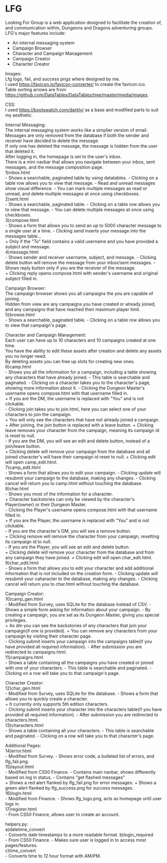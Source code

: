 # LFG
Looking For Group is a web application designed to facilitate the creation of, and communication within, Dungeons and Dragons adventuring groups.  
LFG's major features include:  
  - An internal messaging system
  - Campaign Browser
  - Character and Campaign Management
  - Campaign Creator
  - Character Creator

Images:  
    Lfg logo, fail, and success pngs where designed by me.  
    I used https://favicon.io/favicon-converter/ to create the favicon.ico.  
    Table sorting arrows are from https://github.com/DataTables/DataTables/tree/master/media/images.

CSS:  
    I used https://bootswatch.com/darkly/ as a base and modified parts to suit my aesthetic.

Internal Messaging:  
    The internal messaging system works like a simplier version of email.  
    Messages are only removed from the database if both the sender and receiver have decided to delete the message.  
        If only one has deleted the message, the message is hidden from the user that deleted it.  
    After logging in, the homepage is set to the user's inbox.  
    There is a mini navbar that allows you navigate between your inbox, sent messages, and the message composition page.  
      1)inbox.html  
        - Shows a searchable, paginated table by using datatables.
        - Clicking on a table row allows you to view that message.
        - Read and unread messages show visual difference.
        - You can mark multiple messages as read or unread, and delete multiple messages at once using checkboxes.  
      2)sent.html  
        - Shows a searchable, paginated table.
        - Clicking on a table row allows you to view that message.
        - You can delete multiple messages at once using checkboxes.  
      3)compose.html  
        - Shows a form that allows you to send an up to 5000 character message to a single user at a time.
        - Clicking send inserts your message into the messages table...  
          + Only if the "To" field contains a valid username and you have provided a subject and message.  
      4)message.html  
        - Shows sender and receiver username, subject, and message.
        - Clicking delete button will remove the message from your inbox/sent messages.
        - Shows reply button only if you are the receiver of the message.  
          + Clicking reply opens compose.html with sender's username and original subject filled in.

Campaign Browser:  
    The campaign browser shows you all campaigns the you are capable of joining.  
    Hidden from view are any campaigns you have created or already joined, and any campaigns that have reached their maximum player limit.  
      5)browse.html  
        - Shows a searchable, paginated table.
        - Clicking on a table row allows you to view that campaign's page.

Character and Campaign Management:  
    Each user can have up to 10 characters and 10 campaigns created at one time.  
    You have the ability to edit these assets after creation and delete any assets you no longer need.  
    By deleting assets you can free up slots for creating new ones.  
      6)camp.html  
        - Shows you all the information for a campaign, including a table showing any characters that have already joined.
        - This table is searchable and paginated.
        - Clicking on a character takes you to the character's page, showing more information about it.
        - Clicking the Dungeon Master's username opens compose.html with that username filled in.  
          + If you are the DM, the username is replaced with "You" and is not clickable.  
        - Clicking join takes you to join.html, here you can select one of your characters to join the campaign.  
          + You will only see the characters that have not already joined a campaign.
          + After joining, the join button is replaced with a leave button.
          + Clicking leave removes your character from the campaign, meaning its campaign id is reset to null.  
        - If you are the DM, you will see an edit and delete button, instead of a join/leave button.  
          + Clicking delete will remove your campaign from the database and all joined character's will have their campaign id reset to null.
          + Clicking edit will open camp_edit.html.  
      7)camp_edit.html  
        - Shows a form that allows you to edit your campaign.
        - Clicking update will resubmit your campaign to the database, making any changes.
        - Clicking cancel will return you to camp.html without touching the database.  
      8)char.html  
        - Shows you most of the information for a character.  
          + Character backstories can only be viewed by the character's Player(owner) or their Dungeon Master.  
        - Clicking the Player's username opens compose.html with that username filled in.  
          + If you are the Player, the username is replaced with "You" and is not clickable.  
        - If you are the character's DM, you will see a remove button.  
          + Clicking remove will remove the character from your campaign, resetting its campaign id to null.  
        - If you are the Player, you will see an edit and delete button.  
          + Clicking delete will remove your character from the database and from any campaign they have joined.
          + Clicking edit will open char_edit.html.  
      9)char_edit.html  
        - Shows a form that allows you to edit your character and add additional information that is not included on the creation form.
        - Clicking update will resubmit your caharacter to the database, making any changes.
        - Clicking cancel will return you to char.html without touching the database.

Campaign Creator:  
  10)camp_gen.html  
    - Modified from Survey, uses SQLite for the database instead of CSV.
    - Shows a simple form asking for information about your campaign.
    - By creating a campaign, you are set as its Dungeon Master, giving you special privileges.  
      + As dm you can see the backstories of any characters that join your campaign(if one is provided).
      + You can remove any characters from your campaign by visiting their character page.  
    - Clicking submit inserts your campaign into the campaigns table(if you have provided all required information).
    - After submission you are redirected to campaigns.html.  
  11)campaigns.html  
    - Shows a table containing all the campaigns you have created or joined with one of your characters.
    - This table is searchable and paginated.
    - Clicking on a row will take you to that campaign's page.

Character Creator:  
  12)char_gen.html  
    - Modified from Survey, uses SQLite for the database.
    - Shows a form that allows you to quickly create a character.  
      + It currently only supports 5th edition characters.  
    - Clicking submit inserts your character into the characters table(if you have provided all required information).
    - After submission you are redirected to characters.html.  
  13)characters.html  
    - Shows a table containing all your characters.
    - This table is searchable and paginated.
    - Clicking on a row will take you to that character's page.

Additional Pages:  
  14)error.html  
    - Modified from Survey.
    - Shows error code, a bulleted list of errors, and lfg_fail.png.  
  15)layout.html  
    - Modified from CS50 Finance.
    - Contains main navbar, shows differently based on log in status.
    - Contains "get flashed messages"  
      + Shows a red alert flanked by lfg_fail.png for error messages.
      + Shows a green alert flanked by lfg_success.png for success messages.  
  16)login.html  
    - Modified from Finance.
    - Shows lfg_logo.png, acts as homepage until user logs in.  
  17)register.html  
    - From CS50 Finance, allows user to create an account.

helpers.py:  
  a)datetime_convert  
    - Converts date timestamps to a more readable format.
  b)login_required  
    - From CS50 Finance.
    - Makes sure user is logged in to access most pages/features.  
  c)time_convert  
    - Converts time to 12 hour format with AM/PM.

